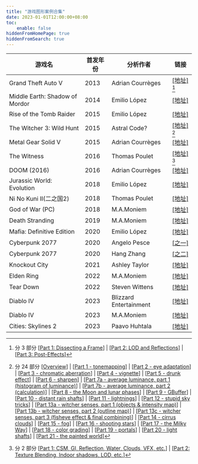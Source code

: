 ```yaml
---
title: "游戏图形案例合集"
date: 2023-01-01T12:00:00+08:00
toc:
    enable: false
hiddenFromHomePage: true
hiddenFromSearch: true
---
```



| 游戏名 | 首发年份 | 分析作者 | 链接 |
|------|------|------|------|
| Grand Theft Auto V | 2013 | Adrian Courrèges | [\[地址\]](https://www.adriancourreges.com/blog/2015/11/02/gta-v-graphics-study/) [^GTAV]| 
| Middle Earth: Shadow of Mordor | 2014 | Emilio López | [\[地址\]](https://www.elopezr.com/the-rendering-of-middle-earth-shadow-of-mordor/) |
| Rise of the Tomb Raider | 2015 | Emilio López | [\[地址\]](https://www.elopezr.com/the-rendering-of-rise-of-the-tomb-raider/) | 
| The Witcher 3: Wild Hunt | 2015 | Astral Code? | [\[地址\]](https://astralcode.blogspot.com/2018/11/reverse-engineering-rendering-of.html) [^Witcher3] |
| Metal Gear Solid V | 2015 | Adrian Courrèges | [\[地址\]](https://www.adriancourreges.com/blog/2017/12/15/mgs-v-graphics-study/) |
| The Witness | 2016 | Thomas Poulet | [\[地址\]](https://blog.thomaspoulet.fr/the-witness-frame-part-1/) [^Witness] |
| DOOM (2016) | 2016 | Adrian Courrèges | [\[地址\]](https://www.adriancourreges.com/blog/2016/09/09/doom-2016-graphics-study/) |
| Jurassic World: Evolution | 2018 | Emilio López | [\[地址\]](https://www.elopezr.com/the-rendering-of-jurassic-world-evolution/) |
| Ni No Kuni II(二之国2) | 2018 | Thomas Poulet | [\[地址\]](https://blog.thomaspoulet.fr/ninokuni2-frame/) |
| God of War (PC) | 2018 | M.A.Moniem | [\[地址\]](https://www.mamoniem.com/behind-the-pretty-frames-god-of-war/) |
| Death Stranding | 2019 | M.A.Moniem | [\[地址\]](https://mamoniem.com/behind-the-pretty-frames-death-stranding/) |
| Mafia: Definitive Edition | 2020 | Emilio López | [\[地址\]](https://www.elopezr.com/the-rendering-of-mafia-definitive-edition/) |
| Cyberpunk 2077 | 2020 | Angelo Pesce | [\[之一\]](https://c0de517e.blogspot.com/2020/12/hallucinations-re-rendering-of.html) |
| Cyberpunk 2077 | 2020 | Hang Zhang | [\[之二\]](https://zhangdoa.com/posts/rendering-analysis-cyberpunk-2077) |
| Knockout City | 2021 | Ashley Taylor | [\[地址\]](https://www.velanstudios.com/post/knockout-city-frame-breakdown) |
| Elden Ring | 2022 | M.A.Moniem | [\[地址\]](https://mamoniem.com/behind-the-pretty-frames-elden-ring/) |
| Tear Down | 2022 | Steven Wittens | [\[地址\]](https://acko.net/blog/teardown-frame-teardown/) |
| Diablo IV | 2023 | Blizzard Entertainment | [\[地址\]](https://news.blizzard.com/en-us/diablo4/23964183/peeling-back-the-varnish-the-graphics-of-diablo-iv) |
| Diablo IV | 2023 | M.A.Moniem | [\[地址\]](https://mamoniem.com/behind-the-pretty-frames-diablo-iv/) |
| Cities: Skylines 2 | 2023 | Paavo Huhtala | [\[地址\]](https://blog.paavo.me/cities-skylines-2-performance/) |


[^GTAV]: 分 3 部分 
\[[Part 1: Dissecting a Frame](https://www.adriancourreges.com/blog/2015/11/02/gta-v-graphics-study/)\] | \[[Part 2: LOD and Reflections](https://www.adriancourreges.com/blog/2015/11/02/gta-v-graphics-study-part-2/)\] |  \[[Part 3: Post-Effects](https://www.adriancourreges.com/blog/2015/11/02/gta-v-graphics-study-part-3/)\]  

[^Witcher3]: 分 24 部分 \[[Overview](https://astralcode.blogspot.com/2018/11/reverse-engineering-rendering-of.html)\] | \[[Part 1 - tonemapping](https://astralcode.blogspot.com/2017/09/reverse-engineering-rendering-of.html)\] | \[[Part 2 - eye adaptation](https://astralcode.blogspot.com/2017/10/reverse-engineering-rendering-of.html)\] | \[[Part 3 - chromatic aberration](https://astralcode.blogspot.com/2017/10/reverse-engineering-rendering-of_26.html)\] | \[[Part 4 - vignette](https://astralcode.blogspot.com/2018/02/reverse-engineering-rendering-of.html)\] | \[[Part 5 - drunk effect](https://astralcode.blogspot.com/2018/08/reverse-engineering-rendering-of.html)\] | \[[Part 6 - sharpen](https://astralcode.blogspot.com/2018/11/reverse-engineering-rendering-of_13.html)\] | \[[Part 7a - average luminance, part 1 (histogram of luminance)](https://astralcode.blogspot.com/2018/12/reverse-engineering-rendering-of.html)\] | \[[Part 7b - average luminance, part 2 (calculation)](https://astralcode.blogspot.com/2018/12/reverse-engineering-rendering-of_15.html)\] | \[[Part 8 - the Moon and lunar phases](https://astralcode.blogspot.com/2018/12/reverse-engineering-rendering-of_22.html)\] | \[[Part 9 - GBuffer](https://astralcode.blogspot.com/2018/12/reverse-engineering-rendering-of_28.html)\] | \[[Part 10 - distant rain shafts](https://astralcode.blogspot.com/2019/01/reverse-engineering-rendering-of.html)\] | \[[Part 11 - lightnings](https://astralcode.blogspot.com/2019/03/reverse-engineering-rendering-of.html)\] | \[[Part 12 - stupid sky tricks](https://astralcode.blogspot.com/2019/03/reverse-engineering-rendering-of_17.html)\] | \[[Part 13a - witcher senses, part 1 (objects & intensity map)](https://astralcode.blogspot.com/2019/04/reverse-engineering-rendering-of.html)\] | \[[Part 13b - witcher senses, part 2 (outline map)](https://astralcode.blogspot.com/2019/04/reverse-engineering-rendering-of_74.html)\] | \[[Part 13c - witcher senses, part 3 (fisheye effect & final combining)](https://astralcode.blogspot.com/2019/04/reverse-engineering-rendering-of_6.html)\] | \[[Part 14 - cirrus clouds](https://astralcode.blogspot.com/2019/05/reverse-engineering-rendering-of.html)\] | \[[Part 15 - fog](https://astralcode.blogspot.com/2019/06/reverse-engineering-rendering-of.html)\] | \[[Part 16 - shooting stars](https://astralcode.blogspot.com/2020/02/reverse-engineering-rendering-of.html)\] | \[[Part 17 - the Milky Way](https://astralcode.blogspot.com/2020/03/reverse-engineering-rendering-of.html)\] | \[[Part 18 - color grading](https://astralcode.blogspot.com/2020/03/reverse-engineering-rendering-of_11.html)\] | \[[Part 19 - portals](https://astralcode.blogspot.com/2020/05/reverse-engineering-rendering-of.html)\] | \[[Part 20 - light shafts](https://astralcode.blogspot.com/2020/01/reverse-engineering-rendering-of.html)\] | \[[Part 21 - the painted world](https://astralcode.blogspot.com/2020/11/reverse-engineering-rendering-of.html)\]

[^Witness]: 分 2 部分 
\[[Part 1: CSM, GI, Reflection, Water, Clouds, VFX, etc.](https://blog.thomaspoulet.fr/the-witness-frame-part-1/)\] | \[[Part 2: Texture Blending, Indoor shadows, LOD, etc.](https://blog.thomaspoulet.fr/the-witness-frame-part-2/)\]

